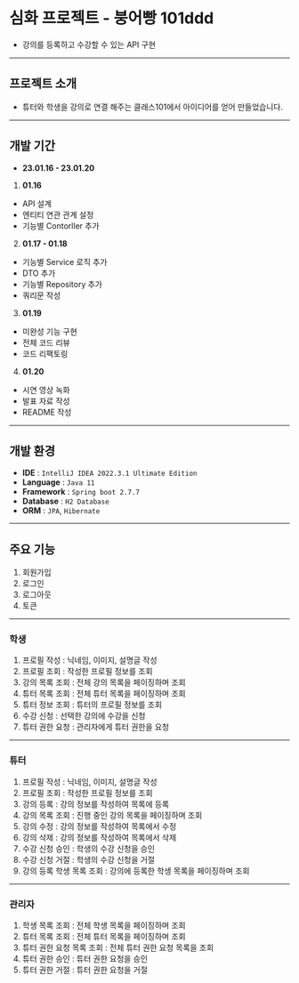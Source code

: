 # 심화 프로젝트 - 붕어빵 101ddd
- 강의를 등록하고 수강할 수 있는 API 구현
---
## 프로젝트 소개
- 튜터와 학생을 강의로 연결 해주는 클래스101에서 아이디어를 얻어 만들었습니다.
---
## 개발 기간
- **23.01.16 - 23.01.20**
1. **01.16**
- API 설계
- 엔티티 연관 관계 설정
- 기능별 Contorller 추가
2. **01.17 - 01.18**
- 기능별 Service 로직 추가
- DTO 추가
- 기능별 Repository 추가
- 쿼리문 작성
3. **01.19**
- 미완성 기능 구현
- 전체 코드 리뷰
- 코드 리팩토링
4. **01.20**
- 시연 영상 녹화
- 발표 자료 작성
- README 작성
---
## 개발 환경
- **IDE** : `IntelliJ IDEA 2022.3.1 Ultimate Edition`
- **Language** : `Java 11`
- **Framework** : `Spring boot 2.7.7`
- **Database** : `H2 Database`
- **ORM** : `JPA`, `Hibernate`
---
## 주요 기능
1. 회원가입
2. 로그인
3. 로그아웃
4. 토큰
---
### 학생
1. 프로필 작성 : 닉네임, 이미지, 설명글 작성
2. 프로필 조회 : 작성한 프로필 정보를 조회
3. 강의 목록 조회 : 전체 강의 목록을 페이징하며 조회
4. 튜터 목록 조회 : 전체 튜터 목록을 페이징하며 조회
5. 튜터 정보 조회 : 튜터의 프로필 정보를 조회 
6. 수강 신청 : 선택한 강의에 수강을 신청
7. 튜터 권한 요청 : 관리자에게 튜터 권한을 요청
---
### 튜터
1. 프로필 작성 : 닉네임, 이미지, 설명글 작성
2. 프로필 조회 : 작성한 프로필 정보를 조회
3. 강의 등록 : 강의 정보를 작성하여 목록에 등록
4. 강의 목록 조회 : 진행 중인 강의 목록을 페이징하며 조회
5. 강의 수정 : 강의 정보를 작성하여 목록에서 수정
6. 강의 삭제 : 강의 정보를 작성하여 목록에서 삭제
7. 수강 신청 승인 : 학생의 수강 신청을 승인
8. 수강 신청 거절 : 학생의 수강 신청을 거절
9. 강의 등록 학생 목록 조회 : 강의에 등록한 학생 목록을 페이징하며 조회
---
### 관리자
1. 학생 목록 조회 : 전체 학생 목록을 페이징하며 조회
2. 튜터 목록 조회 : 전체 튜터 목록을 페이징하며 조회
3. 튜터 권한 요청 목록 조회 : 전체 튜터 권한 요청 목록을 조회
4. 튜터 권한 승인 : 튜터 권한 요청을 승인
5. 튜터 권한 거절 : 튜터 권한 요청을 거절
